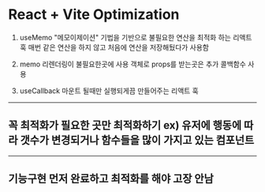 # React + Vite Optimization

1. useMemo
"메모이제이션" 기법을 기반으로 불필요한 연산을 최적화 하는 리액트 훅
매번 같은 연산을 하지 않고 처음에 연산을 저장해뒀다가 사용함

2. memo
리렌더링이 불필요한곳에 사용
객체로 props를 받는곳은 추가 콜백함수 사용

3. useCallback
마운트 될때만 실행되게끔 만들어주는 리액트 훅

---
꼭 최적화가 필요한 곳만 최적화하기
ex) 유저에 행동에 따라 갯수가 변경되거나 함수들을 많이 가지고 있는 컴포넌트
---

---
기능구현 먼저 완료하고 최적화를 해야 고장 안남
---